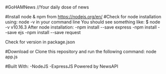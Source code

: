 #GoHAMNews
//Your daily dose of news

#Install node & npm from  https://nodejs.org/en/
#Check for node installation using: node -v in your command line
You should see something like: 
$ node -v
v10.16.3
After node installation:
-npm install --save express 
-npm install --save ejs
-npm install --save request

Check for version in package.json

#Download or Clone this repository and run the following command:
node app.js 

#Built With: 
-NodeJS
-ExpressJS
Powered by NewsAPI

